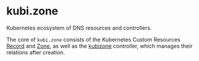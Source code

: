 # kubi.zone
Kubernetes ecosystem of DNS resources and controllers.

The core of `kubi.zone` consists of the Kubernetes Custom Resources [Record](crds/kubi.zone/v1alpha1/records.kubi.zone.yaml) and [Zone](crds/kubi.zone/v1alpha1/zones.kubi.zone.yaml), as well as the [kubizone](kubizone/) controller, which manages their relations after creation.
